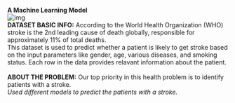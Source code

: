 **A Machine Learning Model**
<br/>
![img](https://cdn.agenty.com/images/636945493426511464.png)
<br/>
**DATASET BASIC INFO:** According to the World Health Organization (WHO) stroke is the 2nd leading cause of death globally, responsible for approximately 11% of total deaths.
<br/>
This dataset is used to predict whether a patient is likely to get stroke based on the input parameters like gender, age, various diseases, and smoking status.
Each row in the data provides relavant information about the patient.
<br/>
<br/>
**ABOUT THE PROBLEM:** Our top priority in this health problem is to identify patients with a stroke.
<br/>
*Used different models to predict the patients with a stroke.*
